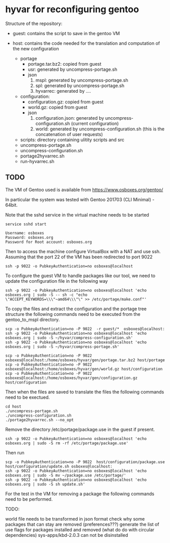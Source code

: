 # hyvar for reconfiguring gentoo

Structure of the repository:

* guest: contains the script to save in the gentoo VM

* host: contains the code needed for the translation and computation of the new configuration
   - portage
      * portage.tar.bz2: copied from guest
      * usr: generated by uncompress-portage.sh
      * json
         1. mspl: generated by uncompress-portage.sh
         2. spl: generated by uncompress-portage.sh
         3. hyvarrec: generated by ....
   - configuration:
      * configuration.gz: copied from guest
      * world.gz: copied from guest 
      * json
         1. configuration.json: generated by uncompress-configuration.sh (current configuration)
         2. world: generated by uncompress-configuration.sh (this is the concatenation of user requests)
   - scripts: directory containing ulitity scripts and src 
   - uncompress-portage.sh
   - uncompress-configuration.sh
   - portage2hyvarrec.sh
   - run-hyvarrec.sh
      

 
  




TODO
----------------------
The VM of Gentoo used is available from https://www.osboxes.org/gentoo/

In particular the system was tested with Gentoo 201703 (CLI Minimal) - 64bit.

Note that the sshd service in the virtual machine needs to be started

```
service sshd start
```

``` 
Username: osboxes
Password: osboxes.org
Password for Root account: osboxes.org
```

Then to access the machine configure VirtualBox with a NAT and use ssh.
Assuming that the port 22 of the VM has been redirected to port 9022

```
ssh -p 9022 -o PubkeyAuthentication=no osboxes@localhost
```

To configure the guest VM to handle packages like our tool, we need to update the configuration file in the following way
```
ssh -p 9022 -o PubkeyAuthentication=no osboxes@localhost 'echo osboxes.org | sudo -S -- sh -c "echo \"ACCEPT_KEYWORDS=\\\"~amd64\\\"\" >> /etc/portage/make.conf"'
```

To copy the files and extract the configuration and the portage tree structure the following commands need to be
executed from the gentoo_to_mspl directory.
```
scp -o PubkeyAuthentication=no -P 9022  -r guest/*  osboxes@localhost:
ssh -p 9022 -o PubkeyAuthentication=no osboxes@localhost 'echo osboxes.org | sudo -S ~/hyvar/compress-configuration.sh'
ssh -p 9022 -o PubkeyAuthentication=no osboxes@localhost 'echo osboxes.org | sudo -S ~/hyvar/compress-portage.sh'

scp -o PubkeyAuthentication=no -P 9022  osboxes@localhost:/home/osboxes/hyvar/gen/portage.tar.bz2 host/portage
scp -o PubkeyAuthentication=no -P 9022  osboxes@localhost:/home/osboxes/hyvar/gen/world.gz host/configuration
scp -o PubkeyAuthentication=no -P 9022  osboxes@localhost:/home/osboxes/hyvar/gen/configuration.gz host/configuration
```

Then when the files are saved to translate the files the following commands need to be exectued.
```
cd host
./uncompress-portage.sh
./uncompress-configuration.sh
./portage2hyvarrec.sh --no_opt

```

Remove the directory /etc/portage/package.use in the guest if present.
```
ssh -p 9022 -o PubkeyAuthentication=no osboxes@localhost 'echo osboxes.org | sudo -S rm -rf /etc/portage/package.use'
```

Then run
```
scp -o PubkeyAuthentication=no -P 9022  host/configuration/package.use host/configuration/update.sh osboxes@localhost:
ssh -p 9022 -o PubkeyAuthentication=no osboxes@localhost 'echo osboxes.org | sudo -S mv ~/package.use /etc/portage/'
ssh -p 9022 -o PubkeyAuthentication=no osboxes@localhost 'echo osboxes.org | sudo -S sh update.sh'
```

For the test in the VM for removing a package the following commands need to be performed.



TODO:
 
 world file needs to be transformed in json format
 check why some packages that can stay are removed (preferences???)
 generate the list of use flags for packages installed and removed (what do do with circular dependencies)
 sys-apps/kbd-2.0.3 can not be disinstalled
 


